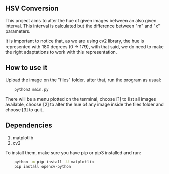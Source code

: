 ## HSV Conversion

This project aims to alter the hue of given images between an also given interval. This interval is calculated but the difference between "m" and "x" parameters.

It is important to notice that, as we are using cv2 library, the hue is represented with 180 degrees (0 -> 179), with that said, we do need to make the right adaptations to work with this representation.

## How to use it

Upload the image on the "files" folder, after that, run the program as usual:

```python
    python3 main.py
```

There will be a menu plotted on the terminal, choose [1] to list all images available, choose [2] to alter the hue of any image inside the files folder and choose [3] to quit.

## Dependencies
1. matplotlib
2. cv2

To install them, make sure you have pip or pip3 installed and run: 

```bash
    python -m pip install -U matplotlib
    pip install opencv-python
```